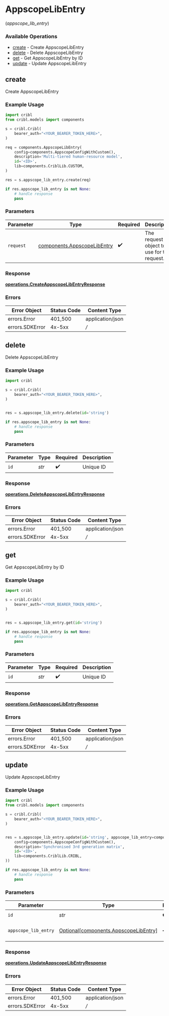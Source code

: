 # AppscopeLibEntry
(*appscope_lib_entry*)

### Available Operations

* [create](#create) - Create AppscopeLibEntry
* [delete](#delete) - Delete AppscopeLibEntry
* [get](#get) - Get AppscopeLibEntry by ID
* [update](#update) - Update AppscopeLibEntry

## create

Create AppscopeLibEntry

### Example Usage

```python
import cribl
from cribl.models import components

s = cribl.Cribl(
    bearer_auth="<YOUR_BEARER_TOKEN_HERE>",
)

req = components.AppscopeLibEntry(
    config=components.AppscopeConfigWithCustom(),
    description='Multi-tiered human-resource model',
    id='<ID>',
    lib=components.CriblLib.CUSTOM,
)

res = s.appscope_lib_entry.create(req)

if res.appscope_lib_entry is not None:
    # handle response
    pass
```

### Parameters

| Parameter                                                                  | Type                                                                       | Required                                                                   | Description                                                                |
| -------------------------------------------------------------------------- | -------------------------------------------------------------------------- | -------------------------------------------------------------------------- | -------------------------------------------------------------------------- |
| `request`                                                                  | [components.AppscopeLibEntry](../../models/components/appscopelibentry.md) | :heavy_check_mark:                                                         | The request object to use for the request.                                 |


### Response

**[operations.CreateAppscopeLibEntryResponse](../../models/operations/createappscopelibentryresponse.md)**
### Errors

| Error Object     | Status Code      | Content Type     |
| ---------------- | ---------------- | ---------------- |
| errors.Error     | 401,500          | application/json |
| errors.SDKError  | 4x-5xx           | */*              |

## delete

Delete AppscopeLibEntry

### Example Usage

```python
import cribl

s = cribl.Cribl(
    bearer_auth="<YOUR_BEARER_TOKEN_HERE>",
)


res = s.appscope_lib_entry.delete(id='string')

if res.appscope_lib_entry is not None:
    # handle response
    pass
```

### Parameters

| Parameter          | Type               | Required           | Description        |
| ------------------ | ------------------ | ------------------ | ------------------ |
| `id`               | *str*              | :heavy_check_mark: | Unique ID          |


### Response

**[operations.DeleteAppscopeLibEntryResponse](../../models/operations/deleteappscopelibentryresponse.md)**
### Errors

| Error Object     | Status Code      | Content Type     |
| ---------------- | ---------------- | ---------------- |
| errors.Error     | 401,500          | application/json |
| errors.SDKError  | 4x-5xx           | */*              |

## get

Get AppscopeLibEntry by ID

### Example Usage

```python
import cribl

s = cribl.Cribl(
    bearer_auth="<YOUR_BEARER_TOKEN_HERE>",
)


res = s.appscope_lib_entry.get(id='string')

if res.appscope_lib_entry is not None:
    # handle response
    pass
```

### Parameters

| Parameter          | Type               | Required           | Description        |
| ------------------ | ------------------ | ------------------ | ------------------ |
| `id`               | *str*              | :heavy_check_mark: | Unique ID          |


### Response

**[operations.GetAppscopeLibEntryResponse](../../models/operations/getappscopelibentryresponse.md)**
### Errors

| Error Object     | Status Code      | Content Type     |
| ---------------- | ---------------- | ---------------- |
| errors.Error     | 401,500          | application/json |
| errors.SDKError  | 4x-5xx           | */*              |

## update

Update AppscopeLibEntry

### Example Usage

```python
import cribl
from cribl.models import components

s = cribl.Cribl(
    bearer_auth="<YOUR_BEARER_TOKEN_HERE>",
)


res = s.appscope_lib_entry.update(id='string', appscope_lib_entry=components.AppscopeLibEntry(
    config=components.AppscopeConfigWithCustom(),
    description='Synchronised 3rd generation matrix',
    id='<ID>',
    lib=components.CriblLib.CRIBL,
))

if res.appscope_lib_entry is not None:
    # handle response
    pass
```

### Parameters

| Parameter                                                                            | Type                                                                                 | Required                                                                             | Description                                                                          |
| ------------------------------------------------------------------------------------ | ------------------------------------------------------------------------------------ | ------------------------------------------------------------------------------------ | ------------------------------------------------------------------------------------ |
| `id`                                                                                 | *str*                                                                                | :heavy_check_mark:                                                                   | Unique ID                                                                            |
| `appscope_lib_entry`                                                                 | [Optional[components.AppscopeLibEntry]](../../models/components/appscopelibentry.md) | :heavy_minus_sign:                                                                   | AppscopeLibEntry object to be updated                                                |


### Response

**[operations.UpdateAppscopeLibEntryResponse](../../models/operations/updateappscopelibentryresponse.md)**
### Errors

| Error Object     | Status Code      | Content Type     |
| ---------------- | ---------------- | ---------------- |
| errors.Error     | 401,500          | application/json |
| errors.SDKError  | 4x-5xx           | */*              |
